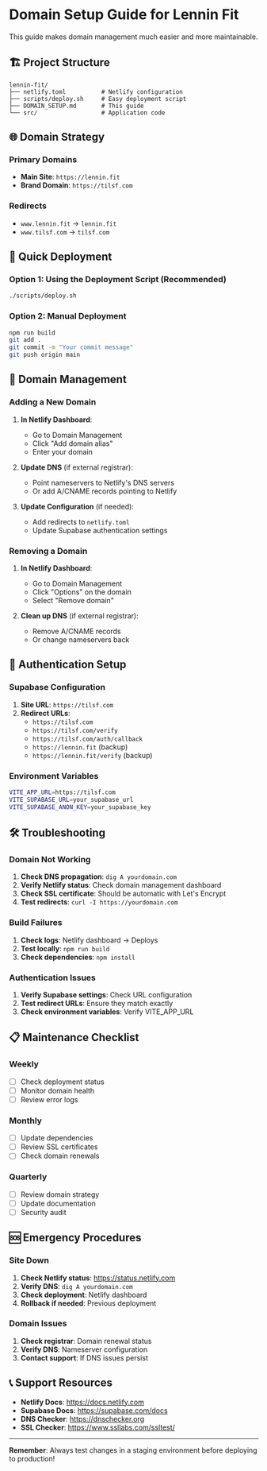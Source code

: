 # Domain Setup Guide for Lennin Fit

This guide makes domain management much easier and more maintainable.

## 🏗️ Project Structure

```
lennin-fit/
├── netlify.toml          # Netlify configuration
├── scripts/deploy.sh     # Easy deployment script
├── DOMAIN_SETUP.md       # This guide
└── src/                  # Application code
```

## 🌐 Domain Strategy

### Primary Domains

- **Main Site**: `https://lennin.fit`
- **Brand Domain**: `https://tilsf.com`

### Redirects

- `www.lennin.fit` → `lennin.fit`
- `www.tilsf.com` → `tilsf.com`

## 🚀 Quick Deployment

### Option 1: Using the Deployment Script (Recommended)

```bash
./scripts/deploy.sh
```

### Option 2: Manual Deployment

```bash
npm run build
git add .
git commit -m "Your commit message"
git push origin main
```

## 🔧 Domain Management

### Adding a New Domain

1. **In Netlify Dashboard**:
   - Go to Domain Management
   - Click "Add domain alias"
   - Enter your domain

2. **Update DNS** (if external registrar):
   - Point nameservers to Netlify's DNS servers
   - Or add A/CNAME records pointing to Netlify

3. **Update Configuration** (if needed):
   - Add redirects to `netlify.toml`
   - Update Supabase authentication settings

### Removing a Domain

1. **In Netlify Dashboard**:
   - Go to Domain Management
   - Click "Options" on the domain
   - Select "Remove domain"

2. **Clean up DNS** (if external registrar):
   - Remove A/CNAME records
   - Or change nameservers back

## 🔐 Authentication Setup

### Supabase Configuration

1. **Site URL**: `https://tilsf.com`
2. **Redirect URLs**:
   - `https://tilsf.com`
   - `https://tilsf.com/verify`
   - `https://tilsf.com/auth/callback`
   - `https://lennin.fit` (backup)
   - `https://lennin.fit/verify` (backup)

### Environment Variables

```bash
VITE_APP_URL=https://tilsf.com
VITE_SUPABASE_URL=your_supabase_url
VITE_SUPABASE_ANON_KEY=your_supabase_key
```

## 🛠️ Troubleshooting

### Domain Not Working

1. **Check DNS propagation**: `dig A yourdomain.com`
2. **Verify Netlify status**: Check domain management dashboard
3. **Check SSL certificate**: Should be automatic with Let's Encrypt
4. **Test redirects**: `curl -I https://yourdomain.com`

### Build Failures

1. **Check logs**: Netlify dashboard → Deploys
2. **Test locally**: `npm run build`
3. **Check dependencies**: `npm install`

### Authentication Issues

1. **Verify Supabase settings**: Check URL configuration
2. **Test redirect URLs**: Ensure they match exactly
3. **Check environment variables**: Verify VITE_APP_URL

## 📋 Maintenance Checklist

### Weekly

- [ ] Check deployment status
- [ ] Monitor domain health
- [ ] Review error logs

### Monthly

- [ ] Update dependencies
- [ ] Review SSL certificates
- [ ] Check domain renewals

### Quarterly

- [ ] Review domain strategy
- [ ] Update documentation
- [ ] Security audit

## 🆘 Emergency Procedures

### Site Down

1. **Check Netlify status**: https://status.netlify.com
2. **Verify DNS**: `dig A yourdomain.com`
3. **Check deployment**: Netlify dashboard
4. **Rollback if needed**: Previous deployment

### Domain Issues

1. **Check registrar**: Domain renewal status
2. **Verify DNS**: Nameserver configuration
3. **Contact support**: If DNS issues persist

## 📞 Support Resources

- **Netlify Docs**: https://docs.netlify.com
- **Supabase Docs**: https://supabase.com/docs
- **DNS Checker**: https://dnschecker.org
- **SSL Checker**: https://www.ssllabs.com/ssltest/

---

**Remember**: Always test changes in a staging environment before deploying to production!
